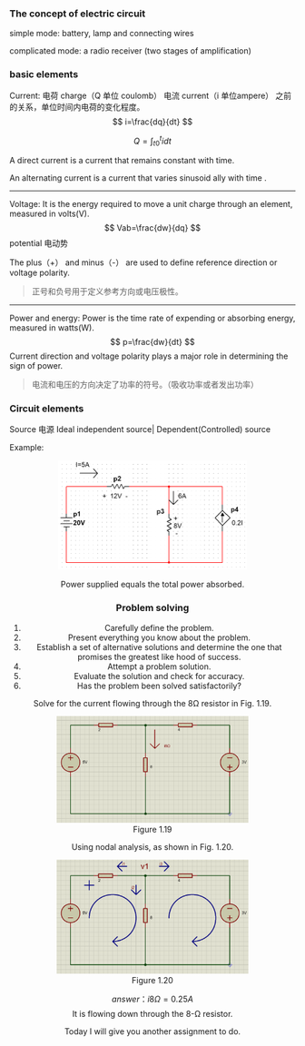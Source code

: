 ### The concept of electric circuit

simple mode: battery, lamp and connecting wires

complicated mode: a radio receiver (two stages of amplification)

### basic elements

Current:  电荷 charge（Q 单位 coulomb） 电流 current（i 单位ampere） 之前的关系，单位时间内电荷的变化程度。
$$
i=\frac{dq}{dt}
$$

$$
Q=\int_{t0}^{t}{i}dt
$$

A direct current is a current that remains constant with time.

An alternating current is  a current that varies sinusoid ally with time .

***

Voltage: It is the energy required to move a unit charge through an element, measured in volts(V).
$$
Vab=\frac{dw}{dq}
$$
potential 电动势 

The plus（+） and minus（-） are used to define reference direction or voltage polarity.

> 正号和负号用于定义参考方向或电压极性。

***

Power and energy: Power is the time rate of expending or absorbing energy, measured in  watts(W).
$$
p=\frac{dw}{dt}
$$
Current direction and voltage polarity plays a major role in determining the sign of power.

> 电流和电压的方向决定了功率的符号。（吸收功率或者发出功率）

### Circuit elements

Source 电源 Ideal independent source| Dependent(Controlled) source

Example:

<div align=center><img src="example 1.7.png" style="zoom:50%;" />

Power supplied equals the total power absorbed.

### Problem solving

1. Carefully define the problem.
2. Present everything you know about the problem.
3. Establish a set of alternative solutions and determine the one that promises the greatest like hood of success.
4. Attempt a problem solution.
5. Evaluate the solution and check for accuracy.
6. Has the problem been solved satisfactorily?

Solve for the current flowing through the 8Ω resistor in Fig. 1.19.

<div align=center><img src="Figure 1.19.png" style="zoom:33%;" />

<center>Figure 1.19</center>

Using nodal analysis, as shown in Fig. 1.20.

<div align=center><img src="Solution Fig. 1.19.png" style="zoom:33%;" />

<center>Figure 1.20</center>

$$
answer： i8Ω=0.25A
$$
It is flowing down through the 8-Ω resistor.

Today I will give you another assignment to do.





